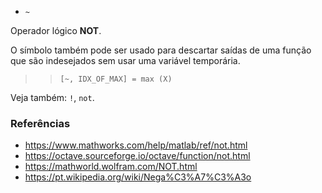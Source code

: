 - `~`

Operador lógico **NOT**.

O símbolo também pode ser usado para descartar saídas de uma função que são
indesejados sem usar uma variável temporária.

> > `[~, IDX_OF_MAX] = max (X)`

Veja também: `!`, `not`.

### Referências

- https://www.mathworks.com/help/matlab/ref/not.html
- https://octave.sourceforge.io/octave/function/not.html
- https://mathworld.wolfram.com/NOT.html
- https://pt.wikipedia.org/wiki/Nega%C3%A7%C3%A3o

